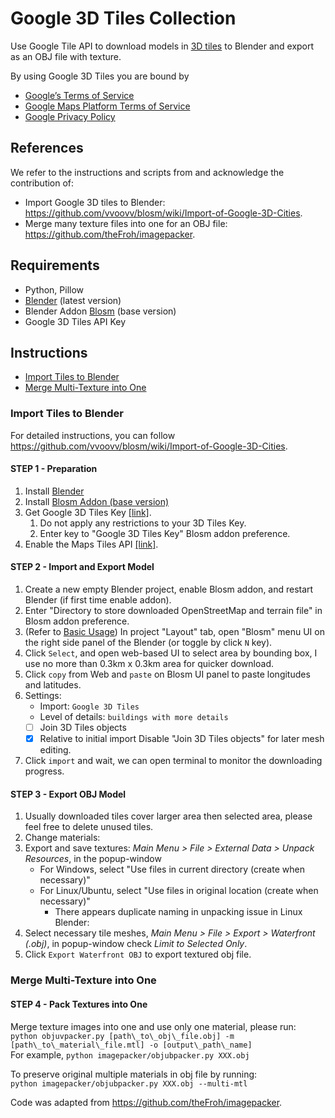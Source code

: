 # Google 3D Tiles Collection
Use Google Tile API to download models in [3D tiles](https://developers.google.com/maps/documentation/tile/3d-tiles) to Blender and export as an OBJ file with texture.

By using Google 3D Tiles you are bound by
- [Google’s Terms of Service](http://www.google.com/intl/en/policies/terms)
- [Google Maps Platform Terms of Service](https://cloud.google.com/maps-platform/terms)
- [Google Privacy Policy](http://www.google.com/policies/privacy)


<!--## Table of Contents-->

## References
We refer to the instructions and scripts from and acknowledge the contribution of:
- Import Google 3D tiles to Blender: https://github.com/vvoovv/blosm/wiki/Import-of-Google-3D-Cities.
- Merge many texture files into one for an OBJ file: https://github.com/theFroh/imagepacker.

## Requirements
- Python, Pillow
- [Blender](https://www.blender.org/) (latest version)
- Blender Addon [Blosm](https://prochitecture.gumroad.com/l/blender-osm)  (base version)
- Google 3D Tiles API Key

## Instructions
- [Import Tiles to Blender](#import-tiles-to-blender)
- [Merge Multi-Texture into One](#merge-multi-texture-into-one)
### Import Tiles to Blender
For detailed instructions, you can follow https://github.com/vvoovv/blosm/wiki/Import-of-Google-3D-Cities.

#### STEP 1 - Preparation
1. Install [Blender](https://www.blender.org/) 
2. Install [Blosm Addon (base version)](https://prochitecture.gumroad.com/l/blender-osm)  
3. Get Google 3D Tiles Key [[link]](https://developers.google.com/maps/documentation/tile/get-api-key).
    1. Do not apply any restrictions to your 3D Tiles Key.
    2. Enter key to "Google 3D Tiles Key" Blosm addon preference.
4. Enable the Maps Tiles API [[link]](https://developers.google.com/maps/documentation/tile/cloud-setup#enabling-apis).

#### STEP 2 - Import and Export Model
1. Create a new empty Blender project, enable Blosm addon, and restart Blender (if first time enable addon).
2. Enter "Directory to store downloaded OpenStreetMap and terrain file" in Blosm addon preference.
3. (Refer to [Basic Usage](https://github.com/vvoovv/blosm/wiki/Import-of-Google-3D-Cities#basic-usage))
In project "Layout" tab, open "Blosm" menu UI on the right side panel of the Blender (or toggle by click ``N`` key).
5. Click `Select`, and open web-based UI to select area by bounding box, I use no more than 0.3km x 0.3km area for quicker download.
6. Click `copy` from Web and `paste` on Blosm UI panel to paste longitudes and latitudes.
7. Settings:
    - Import: `Google 3D Tiles`
    - Level of details: `buildings with more details`
    - [ ] Join 3D Tiles objects
    - [x] Relative to initial import
   Disable "Join 3D Tiles objects" for later mesh editing.
8. Click `import` and wait, we can open terminal to monitor the downloading progress.

#### STEP 3 - Export OBJ Model
1. Usually downloaded tiles cover larger area then selected area, please feel free to delete unused tiles.
2. Change materials:
3. Export and save textures: _Main Menu > File > External Data > Unpack Resources_, in the popup-window
   - For Windows, select "Use files in current directory (create when necessary)"
   - For Linux/Ubuntu, select "Use files in original location (create when necessary)"
       - There appears duplicate naming in unpacking issue in Linux Blender:
4. Select necessary tile meshes, _Main Menu > File > Export > Waterfront (.obj)_, in popup-window check _Limit to Selected Only_.
5. Click `Export Waterfront OBJ` to export textured obj file.
 
### Merge Multi-Texture into One
#### STEP 4 - Pack Textures into One
Merge texture images into one and use only one material, please run: <br>
``python objuvpacker.py [path\_to\_obj\_file.obj] -m [path\_to\_material\_file.mtl] -o [output\_path\_name]
``
<br>
For example,
``
python imagepacker/objubpacker.py XXX.obj
``

To preserve original multiple materials in obj file by running: <br>
``
python imagepacker/objubpacker.py XXX.obj --multi-mtl
``

Code was adapted from https://github.com/theFroh/imagepacker.
